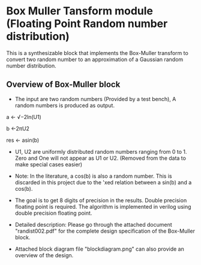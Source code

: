 # Box Muller Tansform module (Floating Point Random number distribution)
This is a synthesizable block that implements the Box-Muller transform to convert two random number to an approximation of a Gaussian random number distribution.

## Overview of Box-Muller block

* The input are two random numbers (Provided by a test bench), A random numbers is produced as output.

 a ← √−2ln(U1)
 
 b ←2πU2
 
 res ← asin(b)
 
* U1, U2 are uniformly distributed random numbers ranging from 0 to 1. Zero and One will not appear as U1 or U2. (Removed from the data to make special cases easier)

* Note: In the literature, a cos(b) is also a random number. This is discarded in this project due to the 'xed relation between a sin(b) and a cos(b).

* The goal is to get 8 digits of precision in the results. Double precision floating point is required. The algorithm is implemented in verilog using double precision floating point.

* Detailed description: Please go through the attached document "randist002.pdf" for the complete design specification of the Box-Muller block.

* Attached block diagram file "blockdiagram.png" can also provide an overview of the design.

